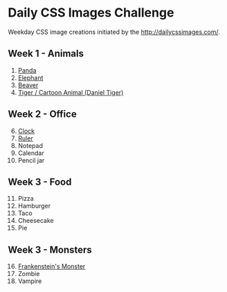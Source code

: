 # Daily CSS Images Challenge

Weekday CSS image creations initiated by the http://dailycssimages.com/.

## Week 1 - Animals
1. [Panda](http://codepen.io/digilou/pen/BpQNBZ)
2. [Elephant](http://codepen.io/digilou/pen/QdGQvr)
3. [Beaver](http://codepen.io/digilou/pen/pRRNVO)
4. [Tiger / Cartoon Animal (Daniel Tiger)](http://codepen.io/digilou/pen/ygMMmX)

## Week 2 - Office
6. [Clock](http://codepen.io/digilou/pen/YNQEOW)
7. [Ruler](http://codepen.io/digilou/pen/Kavzzp)
8. Notepad
9. Calendar
10. Pencil jar

## Week 3 - Food
11. Pizza
12. Hamburger
13. Taco
14. Cheesecake
15. Pie

## Week 3 - Monsters
16. [Frankenstein's Monster](http://codepen.io/digilou/pen/GrBqqq)
17. Zombie
18. Vampire
